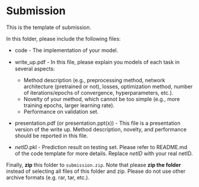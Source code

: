 # Submission

This is the template of submission.

In this folder, please include the following files:

- code - The implementation of your model.
- write_up.pdf - In this ﬁle, please explain you models of each task in several aspects:
  - Method description (e.g., preprocessing method, network architecture (pretrained or not), losses, optimization method, number of iterations/epochs of convergence, hyperparameters, etc.).
  - Novelty of your method, which cannot be too simple (e.g., more training epochs, larger learning rate).
  - Performance on validation set.

- presentation.pdf (or presentation.ppt(x)) - This file is a presentation version of the write up. Method description, novelty, and performance should be reported in this file.
- *netID*.pkl - Prediction result on testing set. Please refer to README.md of the code template for more details. Replace *netID* with your real netID.



Finally, **zip** this folder to `submission.zip`. Note that please **zip the folder** instead of selecting all files of this folder and zip. Please do not use other archive formats (e.g. rar, tar, etc.).

